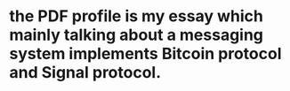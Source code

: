 # the PDF profile is my essay which mainly talking about a messaging system implements Bitcoin protocol and Signal protocol.
